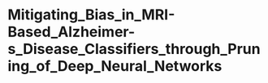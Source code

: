# Mitigating_Bias_in_MRI-Based_Alzheimer-s_Disease_Classifiers_through_Pruning_of_Deep_Neural_Networks